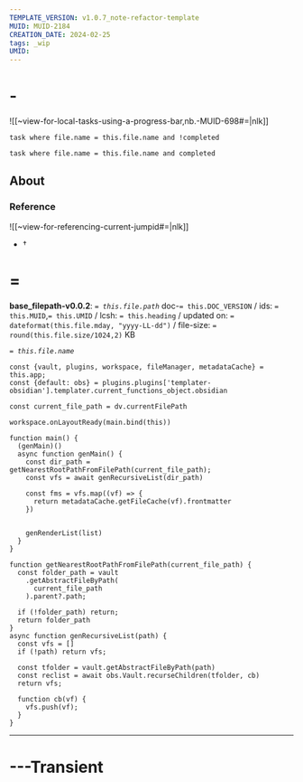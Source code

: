 ```yaml
---
TEMPLATE_VERSION: v1.0.7_note-refactor-template
MUID: MUID-2184
CREATION_DATE: 2024-02-25
tags: _wip 
UMID: 
---
```

# -

![[~view-for-local-tasks-using-a-progress-bar,nb.-MUID-698#=|nlk]]

```dataview
task where file.name = this.file.name and !completed
```

```dataview
task where file.name = this.file.name and completed
```

## About

### Reference

![[~view-for-referencing-current-jumpid#=|nlk]]

* †

# =
**base_filepath-v0.0.2**: *`= this.file.path`* doc-`= this.DOC_VERSION` / ids: `= this.MUID`,`= this.UMID` / lcsh: `= this.heading` / updated on: `= dateformat(this.file.mday, "yyyy-LL-dd")` / file-size: `= round(this.file.size/1024,2)` KB


*`= this.file.name`*

```dataviewjs
const {vault, plugins, workspace, fileManager, metadataCache} = this.app;
const {default: obs} = plugins.plugins['templater-obsidian'].templater.current_functions_object.obsidian

const current_file_path = dv.currentFilePath

workspace.onLayoutReady(main.bind(this))

function main() {
  (genMain)()
  async function genMain() {
    const dir_path = getNearestRootPathFromFilePath(current_file_path);
    const vfs = await genRecursiveList(dir_path)

    const fms = vfs.map((vf) => {
      return metadataCache.getFileCache(vf).frontmatter
    })


    genRenderList(list)
  }
}

function getNearestRootPathFromFilePath(current_file_path) {
  const folder_path = vault
    .getAbstractFileByPath(
      current_file_path
    ).parent?.path;

  if (!folder_path) return;
  return folder_path
}
async function genRecursiveList(path) {
  const vfs = []
  if (!path) return vfs;
  
  const tfolder = vault.getAbstractFileByPath(path)
  const reclist = await obs.Vault.recurseChildren(tfolder, cb)
  return vfs;

  function cb(vf) {
    vfs.push(vf);
  }
}
```

---

# ---Transient